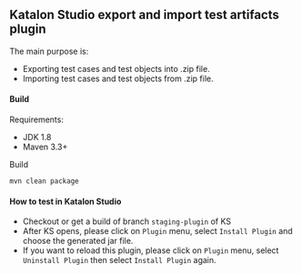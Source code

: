 ## Katalon Studio export and import test artifacts plugin

The main purpose is:

- Exporting test cases and test objects into .zip file.
- Importing test cases and test objects from .zip file.

#### Build
Requirements:

- JDK 1.8
- Maven 3.3+

Build

`mvn clean package`

#### How to test in Katalon Studio

- Checkout or get a build of branch `staging-plugin` of KS
- After KS opens, please click on `Plugin` menu, select `Install Plugin` and choose the generated jar file.
- If you want to reload this plugin, please click on `Plugin` menu, select `Uninstall Plugin` then select `Install Plugin` again. 
